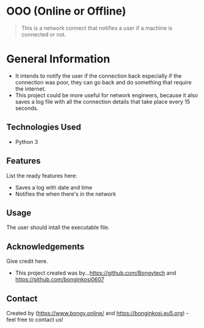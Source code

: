 # OOO (Online or Offline)
> This is a network connect that notifies a user if a machine is connected or not.



# General Information
- It intends to notify the user if the connection back especially if the connection was poor, they can go back and do something that require the internet.
- This project could be more useful for network engineers, because it also saves a log file with all the connection details that take place every 15 seconds.



## Technologies Used
- Python 3



## Features
List the ready features here:
- Saves a log with date and time
- Notifies the when there's in the network



## Usage
The user should intall the executable file.


## Acknowledgements
Give credit here.
- This project created was by...https://github.com/Bongytech and https://github.com/bonginkosi0607


## Contact
Created by (https://www.bongy.online/  and https://bonginkosi.eu5.org) - feel free to contact us!

